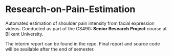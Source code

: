 # Research-on-Pain-Estimation
Automated estimation of shoulder pain intensity from facial expression videos. Conducted as part of the CS490: **Senior Research Project** course at Bilkent University.

The interim report can be found in the repo. Final report and source code will be available after the end of semester.

